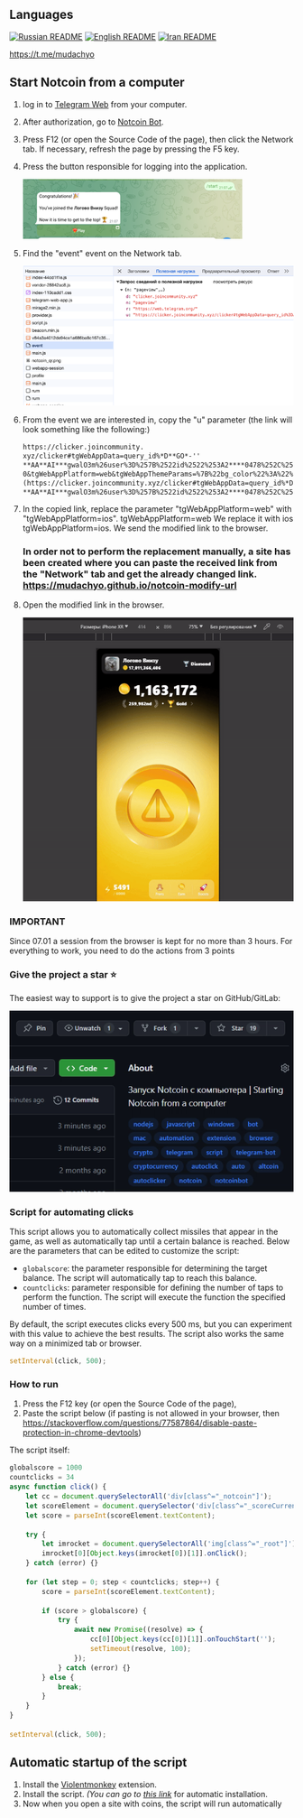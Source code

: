 ## Languages
[![Russian README](https://raw.githubusercontent.com/hjnilsson/country-flags/master/png100px/ru.png)](../README.md) [![English README](https://raw.githubusercontent.com/hjnilsson/country-flags/master/png100px/us.png)](readme_en.md) [![Iran README](https://raw.githubusercontent.com/hjnilsson/country-flags/master/png100px/ir.png)](readme_ir.md)

https://t.me/mudachyo

## Start Notcoin from a computer

1. log in to [Telegram Web](https://web.telegram.org) from your computer.
2. After authorization, go to [Notcoin Bot](https://web.telegram.org/k/#@notcoin_bot).
3. Press F12 (or open the Source Code of the page), then click the Network tab. If necessary, refresh the page by pressing the F5 key.
4. Press the button responsible for logging into the application.
   
   ![img.png](/assets/img.png)
5. Find the "event" event on the Network tab.
   
   ![img_2.png](/assets/img_2.png)
1. From the event we are interested in, copy the "u" parameter (the link will look something like the following:)
   ```
   https://clicker.joincommunity. xyz/clicker#tgWebAppData=query_id%*D**GO*-'' **AA**AI***gwalO3m%26user%3D%257B%2522id%2522%253A2****0478%252C%252[2first_name%2522%253A%2522*******%2522%252C%2522last_name%2522%253A%2522*******%2522%252C%2522username%2522%253A%2522******%2522%252C%2522language_code%2522%253A%2522ru%2522%252C%2522is_premium%2522%253Atrue%252C%2522allows_write_to_pm%2522%253Atrue%257D%26auth_date%3D170**16279%26hash%3D7dfa***db35***b593aa80f3***9858ca0649c5***cd001bf888888b770a3ff0e&tgWebAppVersion=7. 0&tgWebAppPlatform=web&tgWebAppThemeParams=%7B%22bg_color%22%3A%22%23ffffff%22%2C%22button_color%22%3A%22%233390ec%22%2C%22button_text_color%22%3A%22%23ffffff%22%2C%22hint_color%22%3A%22%23707579%22%2C%22link_color%22%3A%22%2300488f%22%2C%22secondary_bg_color%22%3A%22%23f4f4f5%22%2C%22text_color%22%3A%22%23000000%22%2C%22header_bg_color%22%3A%22%23ffffff%22%2C%22accent_text_color%22%3A%22%233390ec%22%2C%22section_bg_color%22%3A%22%23ffffff%22%2C%22section_header_text_color%22%3A%22%233390ec%22%2C%22subtitle_text_color%22%3A%22%23707579%22%2C%22destructive_text_color%22%3A%22%23df3f40%22%7D](https://clicker.joincommunity.xyz/clicker#tgWebAppData=query_id%*D**GO*-**AA**AI***gwalO3m%26user%3D%257B%2522id%2522%253A2****0478%252C%2522first_name%2522%253A%2522*******%2522%252C%2522last_name%2522%253A%2522*******%2522%252C%2522username%2522%253A%2522******%2522%252C%2522language_code%2522%253A%2522ru%2522%252C%2522is_premium%2522%253Atrue%252C%2522allows_write_to_pm%2522%253Atrue%257D%26auth_date%3D170**16279%26hash%3D7dfa***db35***b593aa80f3***9858ca0649c5***cd001bf888888b770a3ff0e&tgWebAppVersion=7.0&tgWebAppPlatform=web&tgWebAppThemeParams=%7B%22bg_color%22%3A%22%23ffffff%22%2C%22button_color%22%3A%22%233390ec%22%2C%22button_text_color%22%3A%22%23ffffff%22%2C%22hint_color%22%3A%22%23707579%22%2C%22link_color%22%3A%22%2300488f%22%2C%22secondary_bg_color%22%3A%22%23f4f4f5%22%2C%22text_color%22%3A%22%23000000%22%2C%22header_bg_color%22%3A%22%23ffffff%22%2C%22accent_text_color%22%3A%22%233390ec%22%2C%22section_bg_color%22%3A%22%23ffffff%22%2C%22section_header_text_color%22%3A%22%233390ec%22%2C%22subtitle_text_color%22%3A%22%23707579%22%2C%22destructive_text_color%22%3A%22%23df3f40%22%7D)
   ```
2. In the copied link, replace the parameter "tgWebAppPlatform=web" with "tgWebAppPlatform=ios".
tgWebAppPlatform=web
We replace it with ios
tgWebAppPlatform=ios.
We send the modified link to the browser.

   ### In order not to perform the replacement manually, a site has been created where you can paste the received link from the "Network" tab and get the already changed link. https://mudachyo.github.io/notcoin-modify-url
1. Open the modified link in the browser.
   
   ![Script work](/assets/autoclick.gif)

### IMPORTANT
Since 07.01 a session from the browser is kept for no more than 3 hours.
For everything to work, you need to do the actions from 3 points

### Give the project a star ⭐
The easiest way to support is to give the project a star on GitHub/GitLab:

![Put a star](/assets/star.gif)

### Script for automating clicks

This script allows you to automatically collect missiles that appear in the game, as well as automatically tap until a certain balance is reached. Below are the parameters that can be edited to customize the script:

- `globalscore`: the parameter responsible for determining the target balance. The script will automatically tap to reach this balance.
- `countclicks`: parameter responsible for defining the number of taps to perform the function. The script will execute the function the specified number of times.

By default, the script executes clicks every 500 ms, but you can experiment with this value to achieve the best results. 
The script also works the same way on a minimized tab or browser.

```javascript
setInterval(click, 500);
```
### How to run

1. Press the F12 key (or open the Source Code of the page),
2. Paste the script below (if pasting is not allowed in your browser, then https://stackoverflow.com/questions/77587864/disable-paste-protection-in-chrome-devtools)

The script itself:
```javascript
globalscore = 1000
countclicks = 34
async function click() {
    let cc = document.querySelectorAll('div[class^="_notcoin"]');
    let scoreElement = document.querySelector('div[class^="_scoreCurrent"]');
    let score = parseInt(scoreElement.textContent);
    
    try {
        let imrocket = document.querySelectorAll('img[class^="_root"]');
        imrocket[0][Object.keys(imrocket[0])[1]].onClick();
    } catch (error) {}
    
    for (let step = 0; step < countclicks; step++) {
        score = parseInt(scoreElement.textContent);

        if (score > globalscore) {
            try {
                await new Promise((resolve) => {
                    cc[0][Object.keys(cc[0])[1]].onTouchStart('');
                    setTimeout(resolve, 100);
                });
            } catch (error) {}
        } else {
            break;
        }
    }
}

setInterval(click, 500);
```

## Automatic startup of the script

1. Install the [Violentmonkey](https://violentmonkey.github.io/get-it/) extension.
2. Install the script. _(You can go to [this link](https://github.com/mudachyo/notcoin_automation/raw/main/auto-click-notcoin.user.js)_ for automatic installation.
3. Now when you open a site with coins, the script will run automatically
